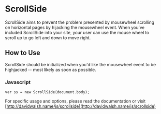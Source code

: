 ScrollSide
=========

ScrollSide aims to prevent the problem presented by mousewheel scrolling on horizontal pages by hijacking the mousewheel event. When you’ve included ScrollSide into your site, your user can use the mouse wheel to scroll up to go left and down to move right.

How to Use
----------

ScrollSide should be initialized when you'd like the mousewheel event to be highjacked -- most likely as soon as possible.
	
### Javascript
	var ss = new ScrollSide(document.body);

For specific usage and options, please read the documentation or visit [http://davidwalsh.name/js/scrollside](http://davidwalsh.name/js/scrollside)